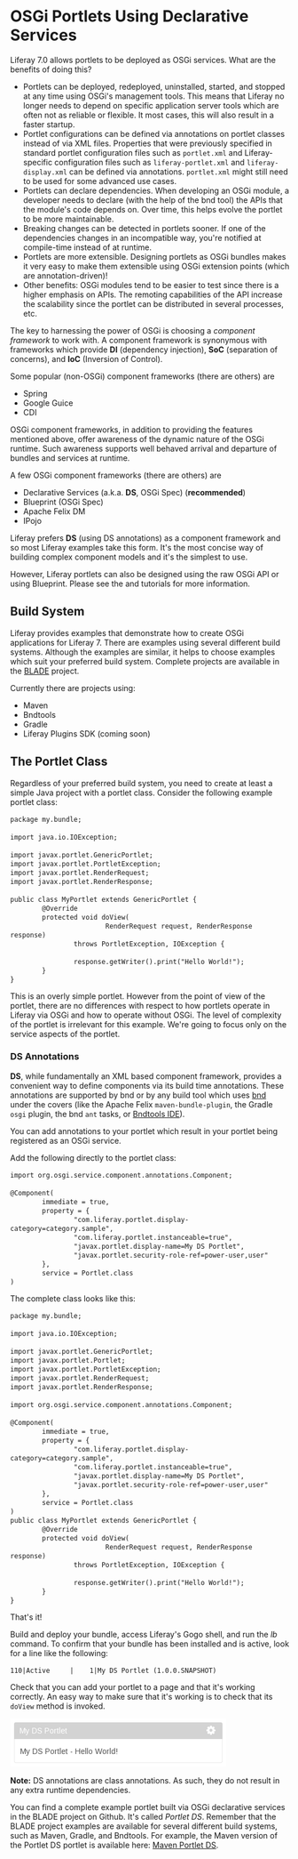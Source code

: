 # OSGi Portlets Using Declarative Services

Liferay 7.0 allows portlets to be deployed as OSGi services. What are the
benefits of doing this?

- Portlets can be deployed, redeployed, uninstalled, started, and stopped at any
  time using OSGi's management tools. This means that Liferay no longer needs to
  depend on specific application server tools which are often not as reliable or
  flexible. It most cases, this will also result in a faster startup.
- Portlet configurations can be defined via annotations on portlet classes
  instead of via XML files. Properties that were previously specified in
  standard portlet configuration files such as `portlet.xml` and
  Liferay-specific configuration files such as `liferay-portlet.xml` and
  `liferay-display.xml` can be defined via annotations. `portlet.xml` might
  still need to be used for some advanced use cases.
- Portlets can declare dependencies. When developing an OSGi module, a developer
  needs to declare (with the help of the bnd tool) the APIs that the module's
  code depends on. Over time, this helps evolve the portlet to be more
  maintainable.
- Breaking changes can be detected in portlets sooner. If one of the
  dependencies changes in an incompatible way, you're notified at compile-time
  instead of at runtime.
- Portlets are more extensible. Designing portlets as OSGi bundles makes it very
  easy to make them extensible using OSGi extension points (which are
  annotation-driven)!
- Other benefits: OSGi modules tend to be easier to test since there is a higher
  emphasis on APIs. The remoting capabilities of the API increase the
  scalability since the portlet can be distributed in several processes, etc.

The key to harnessing the power of OSGi is choosing a *component framework* to
work with. A component framework is synonymous with frameworks which provide
**DI** (dependency injection), **SoC** (separation of concerns), and **IoC**
(Inversion of Control).

Some popular (non-OSGi) component frameworks (there are others) are

- Spring
- Google Guice
- CDI

OSGi component frameworks, in addition to providing the features mentioned
above, offer awareness of the dynamic nature of the OSGi runtime. Such awareness
supports well behaved arrival and departure of bundles and services at runtime.

A few OSGi component frameworks (there are others) are

- Declarative Services (a.k.a. **DS**, OSGi Spec) (**recommended**)
- Blueprint (OSGi Spec)
- Apache Felix DM
- IPojo

Liferay prefers **DS** (using DS annotations) as a component framework and so
most Liferay examples take this form. It's the most concise way of building
complex component models and it's the simplest to use.

However, Liferay portlets can also be designed using the raw OSGi API or using
Blueprint. Please see the []() and []() tutorials for more information.

## Build System

Liferay provides examples that demonstrate how to create OSGi applications for
Liferay 7. There are examples using several different build systems. Although
the examples are similar, it helps to choose examples which suit your preferred
build system. Complete projects are available in the
[BLADE](https://github.com/rotty3000/blade) project. 

Currently there are projects using:

- Maven
- Bndtools
- Gradle
- Liferay Plugins SDK (coming soon)

## The Portlet Class

Regardless of your preferred build system, you need to create at least a simple
Java project with a portlet class. Consider the following example portlet class:

    package my.bundle;

    import java.io.IOException;

    import javax.portlet.GenericPortlet;
    import javax.portlet.PortletException;
    import javax.portlet.RenderRequest;
    import javax.portlet.RenderResponse;

    public class MyPortlet extends GenericPortlet {
            @Override
            protected void doView(
                            RenderRequest request, RenderResponse response)
                    throws PortletException, IOException {

                    response.getWriter().print("Hello World!");
            }
    }

This is an overly simple portlet. However from the point of view of the portlet,
there are no differences with respect to how portlets operate in Liferay via
OSGi and how to operate without OSGi. The level of complexity of the portlet is
irrelevant for this example. We're going to focus only on the service aspects of
the portlet.

### DS Annotations

**DS**, while fundamentally an XML based component framework, provides a
convenient way to define components via its build time annotations. These
annotations are supported by bnd or by any build tool which uses
[bnd](http://bnd.bndtools.org/) under the covers (like the Apache Felix
`maven-bundle-plugin`, the Gradle `osgi` plugin, the bnd `ant` tasks, or
[Bndtools IDE](http://bndtools.org/)).

You can add annotations to your portlet which result in your portlet being
registered as an OSGi service. 

Add the following directly to the portlet class:

    import org.osgi.service.component.annotations.Component;

    @Component(
            immediate = true,
            property = {
                    "com.liferay.portlet.display-category=category.sample",
                    "com.liferay.portlet.instanceable=true",
                    "javax.portlet.display-name=My DS Portlet",
                    "javax.portlet.security-role-ref=power-user,user"
            },
            service = Portlet.class
    )

The complete class looks like this:

    package my.bundle;

    import java.io.IOException;

    import javax.portlet.GenericPortlet;
    import javax.portlet.Portlet;
    import javax.portlet.PortletException;
    import javax.portlet.RenderRequest;
    import javax.portlet.RenderResponse;

    import org.osgi.service.component.annotations.Component;

    @Component(
            immediate = true,
            property = {
                    "com.liferay.portlet.display-category=category.sample",
                    "com.liferay.portlet.instanceable=true",
                    "javax.portlet.display-name=My DS Portlet",
                    "javax.portlet.security-role-ref=power-user,user"
            },
            service = Portlet.class
    )
    public class MyPortlet extends GenericPortlet {
            @Override
            protected void doView(
                            RenderRequest request, RenderResponse response)
                    throws PortletException, IOException {

                    response.getWriter().print("Hello World!");
            }
    }

That's it! 

Build and deploy your bundle, access Liferay's Gogo shell, and run the *lb*
command. To confirm that your bundle has been installed and is active, look for
a line like the following:

    110|Active     |    1|My DS Portlet (1.0.0.SNAPSHOT)

Check that you can add your portlet to a page and that it's working correctly.
An easy way to make sure that it's working is to check that its `doView` method
is invoked.

![In the example above, the portlet was added to the *category.sample* category. When added to a Liferay page, the portlet displays the text *My DS Portlet - Hello World*.](../../images/my-ds-portlet.png)

**Note:** DS annotations are class annotations. As such, they do not result in
any extra runtime dependencies.

You can find a complete example portlet built via OSGi declarative services in
the BLADE project on Github. It's called *Portlet DS*. Remember that the BLADE
project examples are available for several different build systems, such as
Maven, Gradle, and Bndtools. For example, the Maven version of the Portlet DS
portlet is available here:
[Maven Portlet DS](https://github.com/rotty3000/blade/tree/master/maven/blade.portlet.ds).
